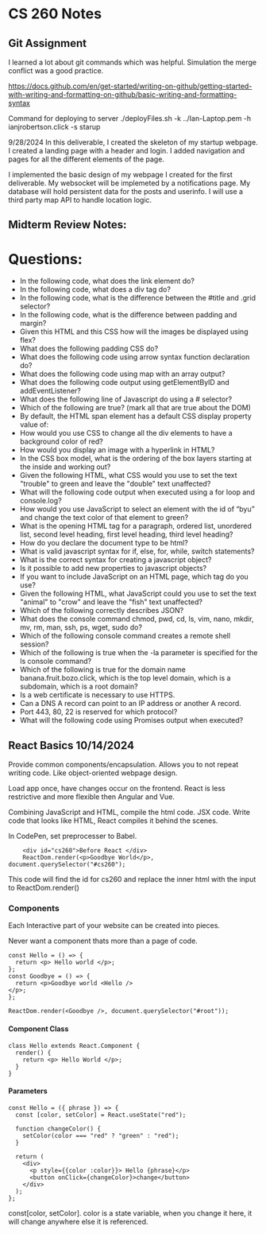# CS 260 Notes

## Git Assignment

I learned a lot about git commands which was helpful. Simulation the merge conflict was a good practice.

https://docs.github.com/en/get-started/writing-on-github/getting-started-with-writing-and-formatting-on-github/basic-writing-and-formatting-syntax

Command for deploying to server ./deployFiles.sh -k ../Ian-Laptop.pem -h ianjrobertson.click -s starup


9/28/2024
In this deliverable, I created the skeleton of my startup webpage. I created a landing page with a header and login. I added navigation and pages for all the different elements of the page. 

I implemented the basic design of my webpage I created for the first deliverable. My websocket will be implemeted by a notifications page. My database will hold persistent data for the posts and userinfo. I will use a third party map API to handle location logic. 

## Midterm Review Notes:
# Questions:
  - In the following code, what does the link element do?
  - In the following code,  what does a div tag do?
  - In the following code, what is the difference between the #title and .grid selector?
  - In the following code, what is the difference between padding and margin?
  - Given this HTML and this CSS how will the images be displayed using flex?
  - What does the following padding CSS do?
  - What does the following code using arrow syntax function declaration do?
  - What does the following code using map with an array output?
  - What does the following code output using getElementByID and addEventListener?
  - What does the following line of Javascript do using a # selector?
  - Which of the following are true? (mark all that are true about the DOM)
  - By default, the HTML span element has a default CSS display property value of:
  - How would you use CSS to change all the div elements to have a background color of red?
  - How would you display an image with a hyperlink in HTML?
  - In the CSS box model, what is the ordering of the box layers starting at the inside and working out?
  - Given the following HTML, what CSS would you use to set the text "trouble" to green and leave the "double" text unaffected?
  - What will the following code output when executed using a for loop and console.log?
  - How would you use JavaScript to select an element with the id of “byu” and change the text color of that element to green?
  - What is the opening HTML tag for a paragraph, ordered list, unordered list, second level heading, first level heading, third level heading?
  - How do you declare the document type to be html?
  - What is valid javascript syntax for if, else, for, while, switch statements?
  - What is the correct syntax for creating a javascript object?
  - Is it possible to add new properties to javascript objects?
  - If you want to include JavaScript on an HTML page, which tag do you use?
  - Given the following HTML, what JavaScript could you use to set the text "animal" to "crow" and leave the "fish" text unaffected?
  - Which of the following correctly describes JSON?
  - What does the console command chmod, pwd, cd, ls, vim, nano, mkdir, mv, rm, man, ssh, ps, wget, sudo  do?
  - Which of the following console command creates a remote shell session?
  - Which of the following is true when the -la parameter is specified for the ls console command?
  - Which of the following is true for the domain name banana.fruit.bozo.click, which is the top level domain, which is a subdomain, which is a root domain?
  - Is a web certificate is necessary to use HTTPS.
  - Can a DNS A record can point to an IP address or another A record.
  - Port 443, 80, 22 is reserved for which protocol?
  - What will the following code using Promises output when executed?


## React Basics 10/14/2024
Provide common components/encapsulation. Allows you to not repeat writing code. Like object-oriented webpage design. 

Load app once, have changes occur on the frontend. React is less restrictive and more flexible then Angular and Vue. 

Combining JavaScript and HTML, compile the html code. JSX code. Write code that looks like HTML, React compiles it behind the scenes. 

In CodePen, set preprocesser to Babel. 
```
    <div id="cs260">Before React </div>
    ReactDom.render(<p>Goodbye World</p>, document.querySelector("#cs260");
```
This code will find the id for cs260 and replace the inner html with the input to ReactDom.render()

### Components
Each Interactive part of your website can be created into pieces.

Never want a component thats more than a page of code. 

```
const Hello = () => {
  return <p> Hello world </p>;
};
const Goodbye = () => {
  return <p>Goodbye world <Hello />
</p>;
};

ReactDom.render(<Goodbye />, document.querySelector("#root"));
```

#### Component Class

```
class Hello extends React.Component {
  render() {
    return <p> Hello World </p>;
  }
}
```

#### Parameters
```
const Hello = ({ phrase }) => {
  const [color, setColor] = React.useState("red");

  function changeColor() {  
    setColor(color === "red" ? "green" : "red");
  }

  return (
    <div>
      <p style={{color :color}}> Hello {phrase}</p>
      <button onClick={changeColor}>change</button>
    </div>
  );
};
```

const[color, setColor]. color is a state variable, when you change it here, it will change anywhere else it is referenced.
